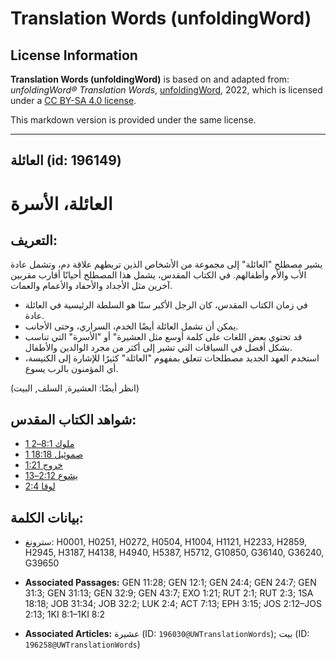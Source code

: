 # Translation Words (unfoldingWord)

## License Information

**Translation Words (unfoldingWord)** is based on and adapted from: _unfoldingWord® Translation Words_, [unfoldingWord](https://unfoldingword.org/utw), 2022, which is licensed under a [CC BY-SA 4.0 license](https://creativecommons.org/licenses/by-sa/4.0/legalcode.en).

This markdown version is provided under the same license.



--------------------------------

## العائلة (id: 196149)

العائلة، الأسرة
===============

التعريف:
--------

يشير مصطلح "العائلة" إلى مجموعة من الأشخاص الذين تربطهم علاقة دم، وتشمل عادة الأب والأم وأطفالهم. في الكتاب المقدس، يشمل هذا المصطلح أحيانًا أقارب مقربين آخرين مثل الأجداد والأحفاد والأعمام والعمات.

* في زمان الكتاب المقدس، كان الرجل الأكبر سنًا هو السلطة الرئيسية في العائلة عادة.
* يمكن أن تشمل العائلة أيضًا الخدم، السراري، وحتى الأجانب.
* قد تحتوي بعض اللغات على كلمة أوسع مثل العشيرة" أو "الأسرة" التي تناسب بشكل أفضل في السياقات التي تشير إلى أكثر من مجرد الوالدين والأطفال.
* استخدم العهد الجديد مصطلحات تتعلق بمفهوم "العائلة" كثيرًا للإشارة إلى الكنيسة، أي المؤمنون بالرب يسوع.

(انظر أيضًا: العشيرة, السلف, البيت)

شواهد الكتاب المقدس:
--------------------

* [1 ملوك 8:1–2](https://ref.ly/1Kgs8:1-1Kgs8:2)
* [1 صموئيل 18:18](https://ref.ly/1Sam18:18)
* [خروج 1:21](https://ref.ly/Exod1:21)
* [يشوع 2:12–13](https://ref.ly/Josh2:12-Josh2:13)
* [لوقا 2:4](https://ref.ly/Luke2:4)

بيانات الكلمة:
--------------

* سترونغ: H0001, H0251, H0272, H0504, H1004, H1121, H2233, H2859, H2945, H3187, H4138, H4940, H5387, H5712, G10850, G36140, G36240, G39650

* **Associated Passages:** GEN 11:28; GEN 12:1; GEN 24:4; GEN 24:7; GEN 31:3; GEN 31:13; GEN 32:9; GEN 43:7; EXO 1:21; RUT 2:1; RUT 2:3; 1SA 18:18; JOB 31:34; JOB 32:2; LUK 2:4; ACT 7:13; EPH 3:15; JOS 2:12–JOS 2:13; 1KI 8:1–1KI 8:2
* **Associated Articles:** عشيرة (ID: `196030@UWTranslationWords`); بيت (ID: `196258@UWTranslationWords`)

